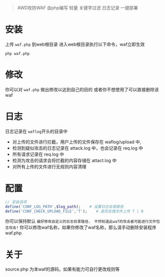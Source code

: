 > AWD攻防WAF 由php编写 轻量 关键字过滤 日志记录 一键部署

# 安装
上传 `waf.php` 到web根目录
进入web根目录执行以下命令，waf立即生效
```shell
php waf.php
```

# 修改
你可以对 `waf.php` 做出修改以达到自己的目的
或者你不想使用了可以直接删除该 waf


# 日志
日志记录在 `waflog`开头的目录中
- 对上传的文件进行拦截，用户上传的文件保存在 waflog/upload 中,
- 检测到疑似攻击的日志记录在 attack.log 中，也会记录在 req.log 中
- 所有请求记录在 req.log 中
- 检测为攻击的请求会将拦截的内容存储在 attact.log 中
- 对所有上传的文件进行无规则内容清理

# 配置
```php
// 安装选项
define('CONF_LOG_PATH',$log_path);    # 设置日志目录路径
define('CONF_CHECK_UPLOAD_FILE','T');    # 是否处理文件上传 T | N
```

你可以保持默认
`最好修改自定义的日志目录路径， 不然知道此waf的攻击者可能进行文件包含攻击!`
你可以修改waf名称，如果你修改了waf名称，那么请手动删除安装程序 waf.php

# 关于 
source.php 为本waf的源码，如果有能力可自行更改规则等